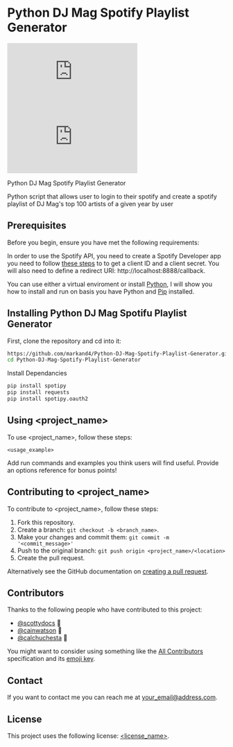 # Python DJ Mag Spotify Playlist Generator 

<!--- These are examples. See https://shields.io for others or to customize this set of shields. You might want to include dependencies, project status and licence info here --->
![GitHub repo size](https://img.shields.io/github/repo-size/scottydocs/README-template.md)
![GitHub contributors](https://img.shields.io/github/contributors/scottydocs/README-template.md)

Python DJ Mag Spotify Playlist Generator 

Python script that allows user to login to their spotify and create a spotify playlist of DJ Mag's top 100 artists of a given year by user 

## Prerequisites

Before you begin, ensure you have met the following requirements:

In order to use the Spotify API, you need to create a Spotify Developer app you need to follow [these steps](https://developer.spotify.com/documentation/general/guides/authorization/app-settings/) to
to get a client ID and a client secret. You will also need to define a redirect URI: http://localhost:8888/callback.

You can use either a virtual enviroment or install [Python](https://www.python.org/downloads/), I will show you how to install and run on basis you have Python and [Pip](https://pip.pypa.io/en/stable/installation/) installed. 

## Installing Python DJ Mag Spotifu Playlist Generator 

First, clone the repository and cd into it:

```bash
https://github.com/markand4/Python-DJ-Mag-Spotify-Playlist-Generator.git
cd Python-DJ-Mag-Spotify-Playlist-Generator
```
Install Dependancies
```bash
pip install spotipy
pip install requests
pip install spotipy.oauth2
```


## Using <project_name>

To use <project_name>, follow these steps:

```
<usage_example>
```

Add run commands and examples you think users will find useful. Provide an options reference for bonus points!

## Contributing to <project_name>
<!--- If your README is long or you have some specific process or steps you want contributors to follow, consider creating a separate CONTRIBUTING.md file--->
To contribute to <project_name>, follow these steps:

1. Fork this repository.
2. Create a branch: `git checkout -b <branch_name>`.
3. Make your changes and commit them: `git commit -m '<commit_message>'`
4. Push to the original branch: `git push origin <project_name>/<location>`
5. Create the pull request.

Alternatively see the GitHub documentation on [creating a pull request](https://help.github.com/en/github/collaborating-with-issues-and-pull-requests/creating-a-pull-request).

## Contributors

Thanks to the following people who have contributed to this project:

* [@scottydocs](https://github.com/scottydocs) 📖
* [@cainwatson](https://github.com/cainwatson) 🐛
* [@calchuchesta](https://github.com/calchuchesta) 🐛

You might want to consider using something like the [All Contributors](https://github.com/all-contributors/all-contributors) specification and its [emoji key](https://allcontributors.org/docs/en/emoji-key).

## Contact

If you want to contact me you can reach me at <your_email@address.com>.

## License
<!--- If you're not sure which open license to use see https://choosealicense.com/--->

This project uses the following license: [<license_name>](<link>).
